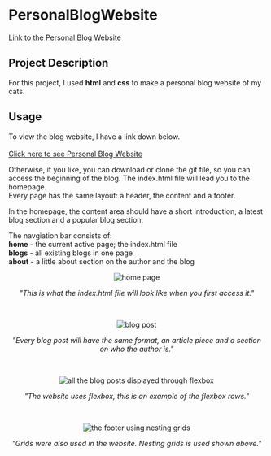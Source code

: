 ﻿# PersonalBlogWebsite
<a href="https://lly03.github.io/personal-cat-blog-website/" target="_blank">Link to the Personal Blog Website</a>

## Project Description

For this project, I used **html** and **css** to make a personal blog website of my cats.

## Usage

To view the blog website, I have a link down below. <br/>  
<a href="https://lly03.github.io/personal-cat-blog-website/" target="_blank">Click here to see Personal Blog Website</a>

Otherwise, if you like, you can download or clone the git file, so you can access the beginning of the blog. The index.html file will lead you to the homepage. <br/>
Every page has the same layout: a header, the content and a footer.

In the homepage, the content area should have a short introduction, a latest blog section and a popular blog section.

The navgiation bar consists of:<br/>
**home** - the current active page; the index.html file <br/>
**blogs** - all existing blogs in one page <br/>
**about** - a little about section on the author and the blog <br/>


<p align="center">
<img src="https://user-images.githubusercontent.com/86360050/128613976-5738b1fc-4926-4ff8-bef2-e445003d57a2.PNG" alt="home page">
</p>

<p align="center"><em>"This is what the index.html file will look like when you first access it."</em></p>

<br/>

<p align="center">
<img src="https://user-images.githubusercontent.com/86360050/128617797-2d809f2a-2a43-401f-b73d-5943a7908925.PNG" alt="blog post">
</p>

<p align="center"><em>"Every blog post will have the same format, an article piece and a section on who the author is."</em></p>

<br/>

<p align="center">
<img src="https://user-images.githubusercontent.com/86360050/128614253-fab5dcf4-2072-4f42-989e-0729cf604a5a.PNG" alt="all the blog posts displayed through flexbox">
</p>

<p align="center"><em>"The website uses flexbox, this is an example of the flexbox rows."</em></p>

<br/>

<p align="center">
<img src="https://user-images.githubusercontent.com/86360050/128614276-edad9883-66d0-481b-b965-1d4afd4d6015.png" alt="the footer using nesting grids">
</p>

<p align="center"><em>"Grids were also used in the website. Nesting grids is used shown above."</em></p>



